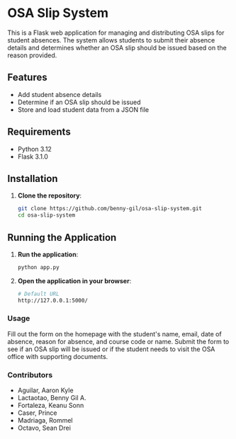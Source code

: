 # OSA Slip System

This is a Flask web application for managing and distributing OSA slips for student absences. The system allows students
to submit their absence details and determines whether an OSA slip should be issued based on the reason provided.

## Features

- Add student absence details
- Determine if an OSA slip should be issued
- Store and load student data from a JSON file

## Requirements

- Python 3.12
- Flask 3.1.0

## Installation

1. **Clone the repository**:
   ```sh
   git clone https://github.com/benny-gil/osa-slip-system.git
   cd osa-slip-system
    ```

## Running the Application

1. **Run the application**:

   ```sh
   python app.py
   ```

2. **Open the application in your browser**:
   ```sh
   # Default URL
   http://127.0.0.1:5000/
   ```

### Usage

Fill out the form on the homepage with the student's name, email, date of absence, reason for absence, and course code
or name. Submit the form to see if an OSA slip will be issued or if the student needs to visit the OSA office with
supporting
documents.

### Contributors
- Aguilar, Aaron Kyle 
- Lactaotao, Benny Gil A. 
- Fortaleza, Keanu Sonn 
- Caser, Prince 
- Madriaga, Rommel 
- Octavo, Sean Drei 